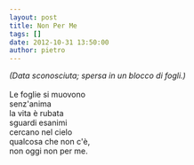 ```yaml
---
layout: post
title: Non Per Me
tags: []
date: 2012-10-31 13:50:00
author: pietro
---
```

<i>(Data sconosciuta; spersa in un blocco di fogli.)</i><br/><br/>Le foglie si muovono<br/>senz'anima<br/>la vita è rubata<br/>sguardi esanimi<br/>cercano nel cielo<br/>qualcosa che non c'è,<br/>non oggi non per me.
